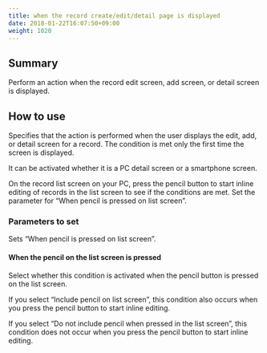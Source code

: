 ```yaml
---
title: when the record create/edit/detail page is displayed
date: 2018-01-22T16:07:50+09:00
weight: 1020
---
```

## Summary

Perform an action when the record edit screen, add screen, or detail screen is displayed.

## How to use

Specifies that the action is performed when the user displays the edit, add, or detail screen for a record. The condition is met only the first time the screen is displayed.

It can be activated whether it is a PC detail screen or a smartphone screen.

On the record list screen on your PC, press the pencil button to start inline editing of records in the list screen to see if the conditions are met. Set the parameter for “When pencil is pressed on list screen”.

### Parameters to set

Sets “When pencil is pressed on list screen”.

#### When the pencil on the list screen is pressed

Select whether this condition is activated when the pencil button is pressed on the list screen.

If you select “Include pencil on list screen”, this condition also occurs when you press the pencil button to start inline editing.

If you select “Do not include pencil when pressed in the list screen”, this condition does not occur when you press the pencil button to start inline editing.
